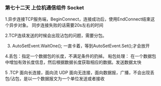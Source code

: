 ﻿### 第七十二天 上位机通信组件 Socket


 1.异步连接TCP服务端，BeginConnect，连接成功后，使用EndConnect结束这个异步对象。 同步连接失败的话需要20s左右的时间
 
 2.TCP连续发送的时候会出现沾包的问题，需要分包。

 3. AutoSetEvent.WaitOne(); 一直卡着，等到AutoSetEvent.Set();才会放开

 4.丢包：指定一个数据包的长度，不满足条件的扔掉。
   粘包处理： 在一个数据包中增加有效长度信息，然后根据数据长度获取相应的数据。发送数据太快

 5 .TCP 面向长连接，面向流
    UDP 面向无连接，面向数据报，广播，不会出现丢包/沾包，是以一个数据报文为一个单位发送或者接收
